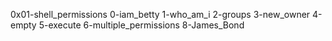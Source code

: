 0x01-shell_permissions
0-iam_betty
1-who_am_i
2-groups
3-new_owner
4-empty
5-execute
6-multiple_permissions
8-James_Bond
